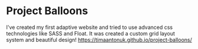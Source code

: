 # Project Balloons

I've created my first adaptive website and tried to use advanced css technologies like SASS and Float. It was created a custom grid layout system and beautiful design! https://timaantonuk.github.io/project-balloons/

